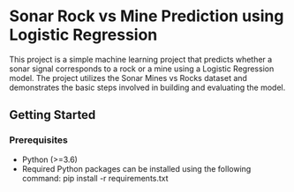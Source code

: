# Sonar Rock vs Mine Prediction using Logistic Regression

This project is a simple machine learning project that predicts whether a sonar signal corresponds to a rock or a mine using a Logistic Regression model. The project utilizes the Sonar Mines vs Rocks dataset and demonstrates the basic steps involved in building and evaluating the model.

## Getting Started

### Prerequisites

- Python (>=3.6)
- Required Python packages can be installed using the following command:
  pip install -r requirements.txt
